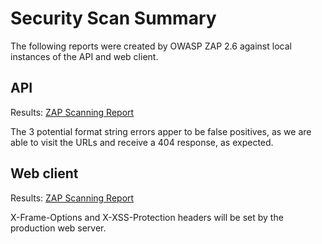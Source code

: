 # Security Scan Summary

The following reports were created by OWASP ZAP 2.6 against local instances of the API and web client.

## API

Results: [ZAP Scanning Report](api.pdf) 

The 3 potential format string errors apper to be false positives, as we are able to visit the URLs and receive a 404 response, as expected.

## Web client

Results: [ZAP Scanning Report](frontend.pdf)

X-Frame-Options and X-XSS-Protection headers will be set by the production web server.
